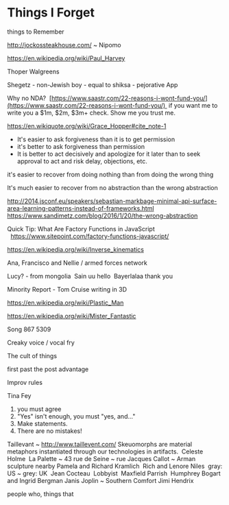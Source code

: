 # Things I Forget

things to Remember

http://jockossteakhouse.com/ ~ Nipomo

https://en.wikipedia.org/wiki/Paul_Harvey

Thoper Walgreens

Shegetz - non-Jewish boy - equal to shiksa - pejorative App

Why no NDA? 
[https://www.saastr.com/22-reasons-i-wont-fund-you/](https://www.saastr.com/22-reasons-i-wont-fund-you/) 
if you want me to write you a $1m, $2m, $3m+ check. Show me you trust me.

https://en.wikiquote.org/wiki/Grace_Hopper#cite_note-1

* It's easier to ask forgiveness than it is to get permission
* it's better to ask forgiveness than permission
* It is better to act decisively and apologize for it later than to seek approval to act and risk delay, objections, etc.


it's easier to recover from doing nothing than from doing the wrong thing

It's much easier to recover from no abstraction than the wrong abstraction

http://2014.jsconf.eu/speakers/sebastian-markbage-minimal-api-surface-area-learning-patterns-instead-of-frameworks.html
https://www.sandimetz.com/blog/2016/1/20/the-wrong-abstraction

Quick Tip: What Are Factory Functions in JavaScript   https://www.sitepoint.com/factory-functions-javascript/

https://en.wikipedia.org/wiki/Inverse_kinematics

Ana, Francisco and Nellie / armed forces network

Lucy? - from mongolia 
Sain uu hello 
Bayerlalaa thank you

Minority Report - Tom Cruise writing in 3D

https://en.wikipedia.org/wiki/Plastic_Man

https://en.wikipedia.org/wiki/Mister_Fantastic

Song 867 5309

Creaky voice / vocal fry

The cult of things

first past the post advantage

Improv rules

Tina Fey

1. you must agree
2. "Yes" isn't enough, you must "yes, and..."
3. Make statements.
4. There are no mistakes!

Taillevant ~ http://www.taillevent.com/
Skeuomorphs are material metaphors instantiated through our technologies in artifacts. 
Celeste Holme 
La Palette ~ 43 rue de Seine ~ rue Jacques Callot ~ Arman sculpture nearby
Pamela and Richard Kramlich 
Rich and Lenore Niles 
gray: US ~ grey: UK 
Jean Cocteau 
Lobbyist 
Maxfield Parrish 
Humphrey Bogart and Ingrid Bergman
Janis Joplin ~ Southern Comfort
Jimi Hendrix


people who, things that